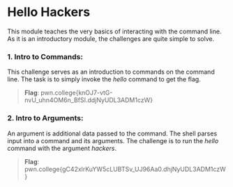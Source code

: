 # Hello Hackers
This module teaches the very basics of interacting with the command line. As it is an introductory module, the challenges are quite simple to solve.

### 1. Intro to Commands:
This challenge serves as an introduction to commands on the command line. The task is to simply invoke the *hello* command to get the flag.
>**Flag**: pwn.college{knOJ7-vtG-nvU_uhn4OM6n_BfSI.ddjNyUDL3ADM1czW}

### 2. Intro to Arguments:
An argument is additional data passed to the command. The shell parses input into a command and its arguments. The challenge is to run the *hello* command with the argument *hackers*.
>**Flag**: pwn.college{gC42xlrKuYW5cLUBTSv_UJ96Aa0.dhjNyUDL3ADM1czW}
